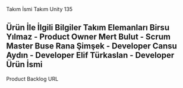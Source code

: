 Takım İsmi
Takım Unity 135

Ürün İle İlgili Bilgiler
Takım Elemanları
  Birsu Yılmaz	     - Product Owner
	Mert Bulut  	     - Scrum Master
	Buse Rana Şimşek	 - Developer
	Cansu Aydın     	 - Developer
	Elif Türkaslan  	 - Developer
Ürün İsmi
--

Product Backlog URL
